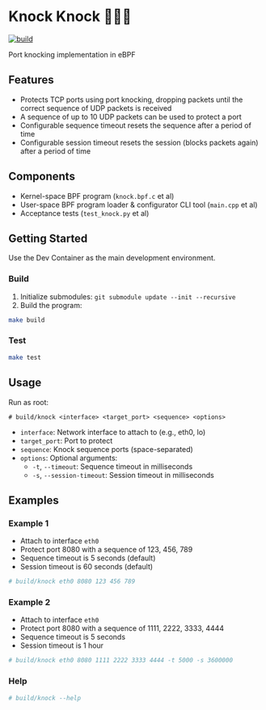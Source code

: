 # Knock Knock :punch::punch::door:
[![build](https://github.com/rhargreaves/knock-knock/actions/workflows/build.yml/badge.svg)](https://github.com/rhargreaves/knock-knock/actions/workflows/build.yml)

Port knocking implementation in eBPF

## Features

* Protects TCP ports using port knocking, dropping packets until the correct sequence of UDP packets is received
* A sequence of up to 10 UDP packets can be used to protect a port
* Configurable sequence timeout resets the sequence after a period of time
* Configurable session timeout resets the session (blocks packets again) after a period of time

## Components

* Kernel-space BPF program (`knock.bpf.c` et al)
* User-space BPF program loader & configurator CLI tool (`main.cpp` et al)
* Acceptance tests (`test_knock.py` et al)

## Getting Started

Use the Dev Container as the main development environment.

### Build

1. Initialize submodules: `git submodule update --init --recursive`
2. Build the program:

```sh
make build
```

### Test

```sh
make test
```

## Usage

Run as root:

```
# build/knock <interface> <target_port> <sequence> <options>
```

* `interface`: Network interface to attach to (e.g., eth0, lo)
* `target_port`: Port to protect
* `sequence`: Knock sequence ports (space-separated)
* `options`: Optional arguments:
  * `-t`, `--timeout`: Sequence timeout in milliseconds
  * `-s`, `--session-timeout`: Session timeout in milliseconds

## Examples

### Example 1

* Attach to interface `eth0`
* Protect port 8080 with a sequence of 123, 456, 789
* Sequence timeout is 5 seconds (default)
* Session timeout is 60 seconds (default)

```sh
# build/knock eth0 8080 123 456 789
```

### Example 2

* Attach to interface `eth0`
* Protect port 8080 with a sequence of 1111, 2222, 3333, 4444
* Sequence timeout is 5 seconds
* Session timeout is 1 hour

```sh
# build/knock eth0 8080 1111 2222 3333 4444 -t 5000 -s 3600000
```

### Help

```sh
# build/knock --help
```